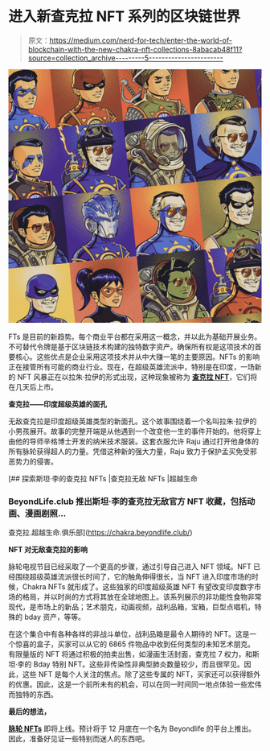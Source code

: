 # 进入新查克拉 NFT 系列的区块链世界

> 原文：<https://medium.com/nerd-for-tech/enter-the-world-of-blockchain-with-the-new-chakra-nft-collections-8abacab48f11?source=collection_archive---------5----------------------->

![](img/5f6b6aa7456275b1d03a8503032a1a75.png)

FTs 是目前的新趋势。每个商业平台都在采用这一概念，并以此为基础开展业务。不可替代令牌是基于区块链技术构建的独特数字资产。确保所有权是这项技术的首要核心。这些优点是企业采用这项技术并从中大赚一笔的主要原因。NFTs 的影响正在接管所有可能的商业行业。现在，在超级英雄流派中，特别是在印度，一场新的 NFT 风暴正在以拉朱·拉伊的形式出现，这种现象被称为 [**查克拉 NFT**](https://chakra.beyondlife.club/?fsz=home)，它们将在几天后上市。

**查克拉——印度超级英雄的面孔**

无敌查克拉是印度超级英雄类型的新面孔。这个故事围绕着一个名叫拉朱·拉伊的小男孩展开。故事的完整开端是从他遇到一个改变他一生的事件开始的。他将穿上由他的导师辛格博士开发的纳米技术服装。这套衣服允许 Raju 通过打开他身体的所有脉轮获得超人的力量。凭借这种新的强大力量，Raju 致力于保护孟买免受邪恶势力的侵害。

[](https://chakra.beyondlife.club/) [## 探索斯坦·李的查克拉 NFTs |查克拉无敌 NFTs |超越生命

### BeyondLife.club 推出斯坦·李的查克拉无敌官方 NFT 收藏，包括动画、漫画剧照…

查克拉.超越生命.俱乐部](https://chakra.beyondlife.club/) 

**NFT 对无敌查克拉的影响**

脉轮电视节目已经采取了一个更高的步骤，通过引导自己进入 NFT 领域。NFT 已经围绕超级英雄流派很长时间了，它的触角伸得很长，当 NFT 进入印度市场的时候，Chakra NFTs 就形成了。这些独家的印度超级英雄 NFT 有望改变印度数字市场的格局，并以时尚的方式将其放在全球地图上。该系列展示的非功能性食物非常现代，是市场上的新品；艺术朋克，动画视频，战利品箱，宝箱，巨型点唱机，特殊的 bday 资产，等等。

在这个集合中有各种各样的非战斗单位，战利品箱是最令人期待的 NFT。这是一个惊喜的盒子，买家可以从它的 6865 件物品中收到任何类型的未知艺术朋克。有限量版的 NFT 将通过积极的拍卖出售，如漫画生活封面，查克拉 7 权力，和斯坦·李的 Bday 特别 NFT。这些非传染性非典型肺炎数量较少，而且很罕见。因此，这些 NFT 是每个人关注的焦点。除了这些专属的 NFT，买家还可以获得额外的优惠。因此，这是一个前所未有的机会，可以在同一时间同一地点体验一些宏伟而独特的东西。

**最后的想法，**

[**脉轮 NFTs**](https://accounts.beyondlife.club/signup?fsz=home) 即将上线。预计将于 12 月底在一个名为 Beyondlife 的平台上推出。因此，准备好见证一些特别而迷人的东西吧。